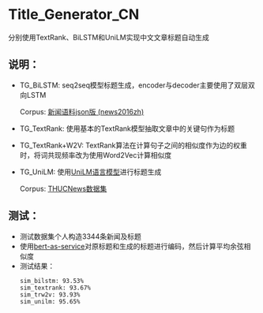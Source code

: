# Title_Generator_CN
分别使用TextRank、BiLSTM和UniLM实现中文文章标题自动生成

## 说明：
* TG_BiLSTM: seq2seq模型标题生成，encoder与decoder主要使用了双层双向LSTM

  Corpus: [新闻语料json版 (news2016zh)](https://github.com/brightmart/nlp_chinese_corpus)
* TG_TextRank: 使用基本的TextRank模型抽取文章中的关键句作为标题
* TG_TextRank+W2V: TextRank算法在计算句子之间的相似度作为边的权重时，将词共现频率改为使用Word2Vec计算相似度
* TG_UniLM: 使用[UniLM语言模型](https://arxiv.org/abs/1905.03197)进行标题生成

  Corpus: [THUCNews数据集](http://thuctc.thunlp.org/)

## 测试：
* 测试数据集个人构造3344条新闻及标题
* 使用[bert-as-service](https://github.com/hanxiao/bert-as-service)对原标题和生成的标题进行编码，然后计算平均余弦相似度
* 测试结果：
  ```
  sim_bilstm: 93.53%
  sim_textrank: 93.67%
  sim_trw2v: 93.93%
  sim_unilm: 95.65%
  ```